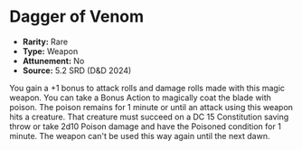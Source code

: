 # Dagger of Venom

- **Rarity:** Rare
- **Type:** Weapon
- **Attunement:** No
- **Source:** 5.2 SRD (D&D 2024)

You gain a +1 bonus to attack rolls and damage rolls made with this magic weapon. You can take a Bonus Action to magically coat the blade with poison. The poison remains for 1 minute or until an attack using this weapon hits a creature. That creature must succeed on a DC 15 Constitution saving throw or take 2d10 Poison damage and have the Poisoned condition for 1 minute. The weapon can't be used this way again until the next dawn.
